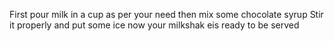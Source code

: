 First pour milk in a cup as per your need 
then mix some chocolate syrup
Stir it properly and put some ice
now your milkshak eis ready to be served